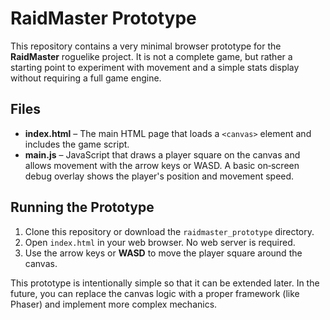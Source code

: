 # RaidMaster Prototype

This repository contains a very minimal browser prototype for the **RaidMaster** roguelike project. It is not a complete game, but rather a starting point to experiment with movement and a simple stats display without requiring a full game engine.

## Files

- **index.html** – The main HTML page that loads a `<canvas>` element and includes the game script.
- **main.js** – JavaScript that draws a player square on the canvas and allows movement with the arrow keys or WASD. A basic on‑screen debug overlay shows the player's position and movement speed.

## Running the Prototype

1. Clone this repository or download the `raidmaster_prototype` directory.
2. Open `index.html` in your web browser. No web server is required.
3. Use the arrow keys or **WASD** to move the player square around the canvas.

This prototype is intentionally simple so that it can be extended later. In the future, you can replace the canvas logic with a proper framework (like Phaser) and implement more complex mechanics.
